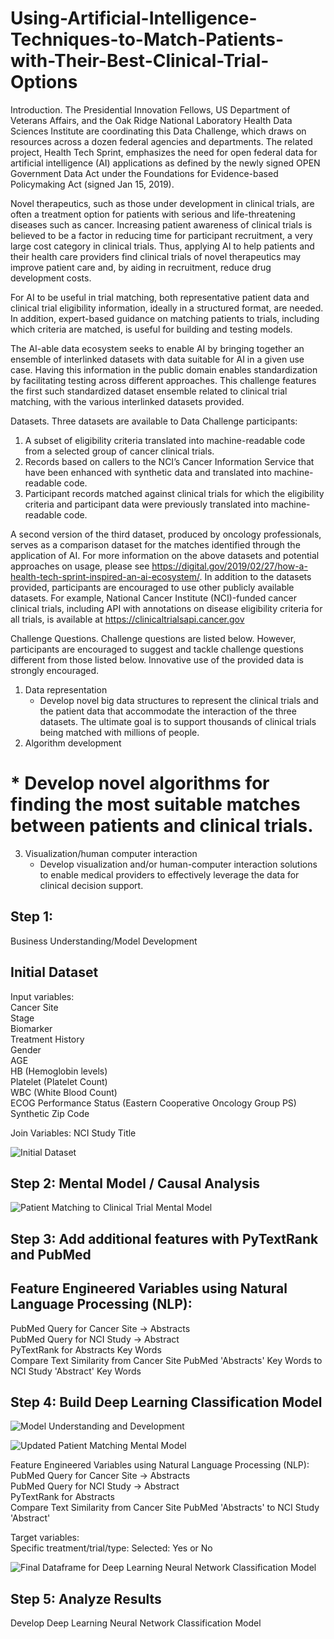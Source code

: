 # Using-Artificial-Intelligence-Techniques-to-Match-Patients-with-Their-Best-Clinical-Trial-Options

Introduction.
The Presidential Innovation Fellows, US Department of Veterans Affairs, and the Oak Ridge
National Laboratory Health Data Sciences Institute are coordinating this Data Challenge, which
draws on resources across a dozen federal agencies and departments. The related project, Health
Tech Sprint, emphasizes the need for open federal data for artificial intelligence (AI) applications
as defined by the newly signed OPEN Government Data Act under the Foundations for
Evidence-based Policymaking Act (signed Jan 15, 2019).

Novel therapeutics, such as those under development in clinical trials, are often a treatment
option for patients with serious and life-threatening diseases such as cancer. Increasing patient
awareness of clinical trials is believed to be a factor in reducing time for participant recruitment,
a very large cost category in clinical trials. Thus, applying AI to help patients and their health
care providers find clinical trials of novel therapeutics may improve patient care and, by aiding
in recruitment, reduce drug development costs.

For AI to be useful in trial matching, both representative patient data and clinical trial eligibility
information, ideally in a structured format, are needed. In addition, expert-based guidance on
matching patients to trials, including which criteria are matched, is useful for building and testing
models.

The AI-able data ecosystem seeks to enable AI by bringing together an ensemble of interlinked
datasets with data suitable for AI in a given use case. Having this information in the public
domain enables standardization by facilitating testing across different approaches. This challenge
features the first such standardized dataset ensemble related to clinical trial matching, with the
various interlinked datasets provided.

Datasets.
Three datasets are available to Data Challenge participants:
1. A subset of eligibility criteria translated into machine-readable code from a selected
group of cancer clinical trials.
2. Records based on callers to the NCI’s Cancer Information Service that have been
enhanced with synthetic data and translated into machine-readable code.
3. Participant records matched against clinical trials for which the eligibility criteria and
participant data were previously translated into machine-readable code.

A second version of the third dataset, produced by oncology professionals, serves as a comparison dataset for the matches identified through the application of AI.
For more information on the above datasets and potential approaches on usage, please see https://digital.gov/2019/02/27/how-a-health-tech-sprint-inspired-an-ai-ecosystem/.
In addition to the datasets provided, participants are encouraged to use other publicly available datasets. For example, National Cancer Institute (NCI)-funded cancer clinical trials, including API with annotations on disease eligibility criteria for all trials, is available at https://clinicaltrialsapi.cancer.gov

Challenge Questions.
Challenge questions are listed below. However, participants are encouraged to suggest and tackle challenge questions different from those listed below. Innovative use of the provided data is strongly encouraged.
1. Data representation
    * Develop novel big data structures to represent the clinical trials and the patient data that accommodate the interaction of the three datasets. The ultimate goal is to support thousands of clinical trials being matched with millions of people.
2. Algorithm development
#    * Develop novel algorithms for finding the most suitable matches between patients and clinical trials.
3. Visualization/human computer interaction
    * Develop visualization and/or human-computer interaction solutions to enable medical providers to effectively leverage the data for clinical decision support.
    
## Step 1:
Business Understanding/Model Development
## Initial Dataset 
Input variables: \
Cancer Site   \
Stage   \
Biomarker   \
Treatment History  \
Gender  \
AGE   \
HB (Hemoglobin levels)  \
Platelet (Platelet Count)  \
WBC (White Blood Count)   \
ECOG Performance Status (Eastern Cooperative Oncology Group PS)   \
Synthetic Zip Code    

Join Variables:
NCI Study Title

![Initial Dataset](https://github.com/Jerome3590/Using-Artificial-Intelligence-Techniques-to-Match-Patients-with-Their-Best-Clinical-Trial-Options/blob/master/Slide1.PNG?raw=true)


## Step 2: Mental Model / Causal Analysis
![Patient Matching to Clinical Trial Mental Model](https://github.com/Jerome3590/Using-Artificial-Intelligence-Techniques-to-Match-Patients-with-Their-Best-Clinical-Trial-Options/blob/master/Slide2.PNG?raw=true)

## Step 3: Add additional features with PyTextRank and PubMed
## Feature Engineered Variables using Natural Language Processing (NLP): 
PubMed Query for Cancer Site -> Abstracts   \
PubMed Query for NCI Study -> Abstract   \
PyTextRank for Abstracts Key Words  \
Compare Text Similarity from Cancer Site PubMed 'Abstracts' Key Words to NCI Study 'Abstract' Key Words   


## Step 4: Build Deep Learning Classification Model
![Model Understanding and Development](https://github.com/Jerome3590/Using-Artificial-Intelligence-Techniques-to-Match-Patients-with-Their-Best-Clinical-Trial-Options/blob/master/Slide3.PNG?raw=true)

![Updated Patient Matching Mental Model](https://github.com/Jerome3590/Using-Artificial-Intelligence-Techniques-to-Match-Patients-with-Their-Best-Clinical-Trial-Options/blob/master/Slide4.PNG?raw=true)

Feature Engineered Variables using Natural Language Processing (NLP):   \
PubMed Query for Cancer Site -> Abstracts   \
PubMed Query for NCI Study -> Abstract   \
PyTextRank for Abstracts   \
Compare Text Similarity from Cancer Site PubMed 'Abstracts' to NCI Study 'Abstract'   

Target variables:    \
Specific treatment/trial/type: Selected: Yes or No    

![Final Dataframe for Deep Learning Neural Network Classification Model](https://github.com/Jerome3590/Using-Artificial-Intelligence-Techniques-to-Match-Patients-with-Their-Best-Clinical-Trial-Options/blob/master/Slide5.PNG?raw=true)


## Step 5: Analyze Results
Develop Deep Learning Neural Network Classification Model



